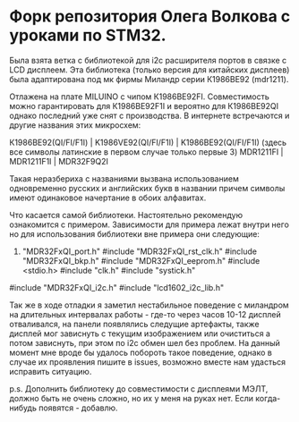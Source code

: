 # Форк репозитория Олега Волкова с уроками по STM32.
Былa взятa веткa с библиотекой для i2c расширителя портов в связке с LCD дисплеем. Этa библиотекa (только версия для китайских дисплеев) была адаптированa под мк фирмы Миландр серии К1986ВЕ92 (mdr1211).

Отлажена на плате MILUINO с чипом К1986ВЕ92FI. Совместимость можно гарантировать для К1986ВЕ92F1I и вероятно для К1986ВЕ92QI однако последний уже снят с производства.
В интернете встречаются и другие названия этих микросхем:

К1986ВЕ92(QI/FI/F1I) | K1986VE92(QI/FI/F1I) | K1986BE92(QI/FI/F1I) (здесь все символы латинские в первом случае только первые 3)
MDR1211FI | MDR1211F1I | MDR32F9Q2I

Такая неразбериха с названиями вызвана использованием одновременно русских и английских букв в названии причем символы имеют одинаковое начертание в обоих алфавитах.

Что касается самой библиотеки. Настоятельно рекомендую ознакомится с примером.
Зависимости для примера лежат внутри него но для использования библиотеки вне примера они следующие:

1. "MDR32FxQI_port.h"
#include "MDR32FxQI_rst_clk.h"
#include "MDR32FxQI_bkp.h"
#include "MDR32FxQI_eeprom.h"
#include <stdio.h>
#include "clk.h"
#include "systick.h"

#include "MDR32FxQI_i2c.h"
#include "lcd1602_i2c_lib.h"


Так же в ходе отладки я заметил нестабильное поведение с миландром на длительных интервалах работы - где-то через часов 10-12 дисплей отваливался, на панели появлялись следущие артефакты, также дисплей мог зависнуть с текущим изображением или очиститься а потом зависнуть, при этом по i2c обмен шел без проблем. На данный момент мне вроде бы удалось побороть такое поведение, однако в случае их проявления пишите в issues, возможно вместе нам удасться исправить ситуацию.

p.s. Дополнить библиотеку до совместимости с дисплеями МЭЛТ, должно быть не очень сложно, но их у меня на руках нет. Если когда-нибудь появятся - добавлю.